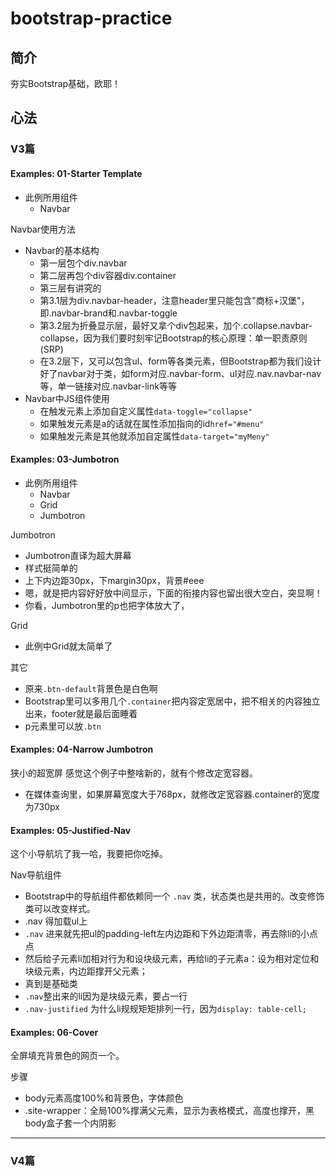 # bootstrap-practice

## 简介

夯实Bootstrap基础，欧耶！

## 心法

### V3篇

#### Examples: 01-Starter Template 

- 此例所用组件
  - Navbar

Navbar使用方法

  - Navbar的基本结构
    - 第一层包个div.navbar
    - 第二层再包个div容器div.container
    - 第三层有讲究的
    - 第3.1层为div.navbar-header，注意header里只能包含"商标+汉堡"，即.navbar-brand和.navbar-toggle
    - 第3.2层为折叠显示层，最好又拿个div包起来，加个.collapse.navbar-collapse，因为我们要时刻牢记Bootstrap的核心原理：单一职责原则(SRP)
    - 在3.2层下，又可以包含ul、form等各类元素，但Bootstrap都为我们设计好了navbar对于类，如form对应.navbar-form、ul对应.nav.navbar-nav等，单一链接对应.navbar-link等等
  - Navbar中JS组件使用
    - 在触发元素上添加自定义属性`data-toggle="collapse"`
    - 如果触发元素是a的话就在属性添加指向的id`href="#menu"`
    - 如果触发元素是其他就添加自定属性`data-target="myMeny"`

#### Examples: 03-Jumbotron

- 此例所用组件
  - Navbar
  - Grid
  - Jumbotron

Jumbotron
  - Jumbotron直译为超大屏幕
  - 样式挺简单的
  - 上下内边距30px，下margin30px，背景#eee
  - 嗯，就是把内容好好放中间显示，下面的衔接内容也留出很大空白，突显啊！
  - 你看，Jumbotron里的p也把字体放大了，

Grid
  - 此例中Grid就太简单了
  
 其它
   - 原来`.btn-default`背景色是白色啊
   - Bootstrap里可以多用几个`.container`把内容定宽居中，把不相关的内容独立出来，footer就是最后面睡着
   - p元素里可以放`.btn`

#### Examples: 04-Narrow Jumbotron

狭小的超宽屏
感觉这个例子中整啥新的，就有个修改定宽容器。

  - 在媒体查询里，如果屏幕宽度大于768px，就修改定宽容器.container的宽度为730px

#### Examples: 05-Justified-Nav

这个小导航坑了我一哈，我要把你吃掉。

Nav导航组件

- Bootstrap中的导航组件都依赖同一个 `.nav` 类，状态类也是共用的。改变修饰类可以改变样式。
- .nav 得加载ul上
- `.nav` 进来就先把ul的padding-left左内边距和下外边距清零，再去除li的小点点
- 然后给子元素li加相对行为和设块级元素，再给li的子元素a：设为相对定位和块级元素，内边距撑开父元素；
- 真到是基础类
- `.nav`整出来的li因为是块级元素，要占一行
- `.nav-justified` 为什么li规规矩矩排列一行，因为`display: table-cell;`

#### Examples: 06-Cover

全屏填充背景色的网页一个。

步骤

  - body元素高度100%和背景色，字体颜色
  - .site-wrapper：全局100%撑满父元素，显示为表格模式，高度也撑开，黑body盒子套一个内阴影

----------

### V4篇